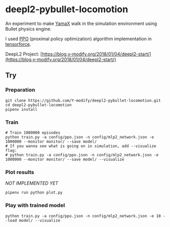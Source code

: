 # deepl2-pybullet-locomotion

An experiment to make [YamaX](https://y-modify.org/yamax) walk in the simulation environment using Bullet physics engine.

I used [PPO](https://arxiv.org/abs/1707.06347) (proximal policy optimization) algorithm implementation in [tensorforce](https://github.com/reinforceio/tensorforce).

DeepL2 Project: [https://blog.y-modify.org/2018/01/04/deepl2-start/](https://blog.y-modify.org/2018/01/04/deepl2-start/)

## Try

### Preparation

```
git clone https://github.com/Y-modify/deepl2-pybullet-locomotion.git
cd deepl2-pybullet-locomotion
pipenv install
```

### Train

```
# Train 1000000 episodes
python train.py -a config/ppo.json -n config/mlp2_network.json -e 1000000 --monitor monitor/ --save model/
# If you wanna see what is going on in simulation, add --visualize flag:
# python train.py -a config/ppo.json -n config/mlp2_network.json -e 1000000 --monitor monitor/ --save model/ --visualize
```

### Plot results

*NOT IMPLEMENTED YET*

```
pipenv run python plot.py
```

### Play with trained model

```
python train.py -a config/ppo.json -n config/mlp2_network.json -e 10 --load model/ --visualize
```
